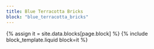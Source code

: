 ```yaml
---
title: Blue Terracotta Bricks
block: "blue_terracotta_bricks"
---
```


{% assign it = site.data.blocks[page.block] %}
{% include block_template.liquid block=it %}

